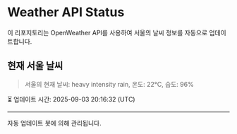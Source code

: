 
# Weather API Status

이 리포지토리는 OpenWeather API를 사용하여 서울의 날씨 정보를 자동으로 업데이트합니다.

## 현재 서울 날씨
> 서울의 현재 날씨: heavy intensity rain, 온도: 22°C, 습도: 96%

⏳ 업데이트 시간: 2025-09-03 20:16:32 (UTC)

---
자동 업데이트 봇에 의해 관리됩니다.
